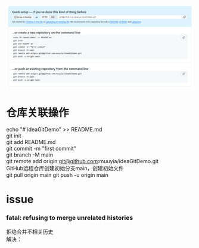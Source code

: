 ![新建仓库初始页面](/Picture/img.png "GitHub")

# 仓库关联操作

echo "# ideaGitDemo" >> README.md  
git init  
git add README.md  
git commit -m "first commit"  
git branch -M main  
git remote add origin git@github.com:muuyia/ideaGitDemo.git  
GitHub远程仓库创建初始分支main，创建初始文件  
git pull origin main
git push -u origin main  

# issue
### fatal: refusing to merge unrelated histories
拒绝合并不相关历史  
解决：